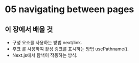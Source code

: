 # 05 navigating between pages

## 이 장에서 배울 것

- 구성 요소를 사용하는 방법 next/link.
- 후크 를 사용하여 활성 링크를 표시하는 방법 usePathname().
- Next.js에서 탐색이 작동하는 방식.
